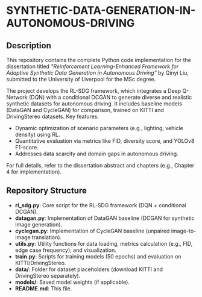 # SYNTHETIC-DATA-GENERATION-IN-AUTONOMOUS-DRIVING


## Description

This repository contains the complete Python code implementation for the dissertation titled *"Reinforcement Learning-Enhanced Framework for Adaptive Synthetic Data Generation in Autonomous Driving"* by Qinyi Liu, submitted to the University of Liverpool for the MSc degree.

The project develops the RL-SDG framework, which integrates a Deep Q-Network (DQN) with a conditional DCGAN to generate diverse and realistic synthetic datasets for autonomous driving. It includes baseline models (DataGAN and CycleGAN) for comparison, trained on KITTI and DrivingStereo datasets. Key features:
- Dynamic optimization of scenario parameters (e.g., lighting, vehicle density) using RL.
- Quantitative evaluation via metrics like FID, diversity score, and YOLOv8 F1-score.
- Addresses data scarcity and domain gaps in autonomous driving.

For full details, refer to the dissertation abstract and chapters (e.g., Chapter 4 for implementation).

## Repository Structure

- **rl_sdg.py**: Core script for the RL-SDG framework (DQN + conditional DCGAN).
- **datagan.py**: Implementation of DataGAN baseline (DCGAN for synthetic image generation).
- **cyclegan.py**: Implementation of CycleGAN baseline (unpaired image-to-image translation).
- **utils.py**: Utility functions for data loading, metrics calculation (e.g., FID, edge case frequency), and visualization.
- **train.py**: Scripts for training models (50 epochs) and evaluation on KITTI/DrivingStereo.
- **data/**: Folder for dataset placeholders (download KITTI and DrivingStereo separately).
- **models/**: Saved model weights (if applicable).
- **README.md**: This file.


